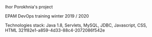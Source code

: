 Ihor Porokhnia's project


EPAM DevOps  training winter 2019 / 2020

Technologies stack: Java 1.8, Servlets, MySQL, JDBC, Javascript, CSS, HTML
321f82e1-a859-4d33-88c4-2072086f542e
